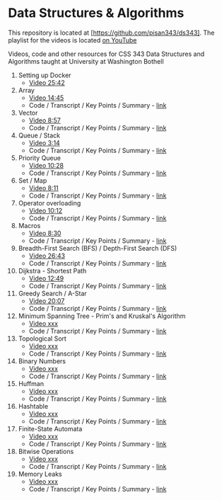 # Data Structures & Algorithms

This repository is located at [https://github.com/pisan343/ds343]. The playlist for the videos is located [on YouTube](https://www.youtube.com/playlist?list=PLYzIJiM4zNFU-IlQvGE-UQQhYodp0c_8c)

Videos, code and other resources for CSS 343 Data Structures and Algorithms taught at University at Washington Bothell

1. Setting up Docker
    - [Video 25:42](https://youtu.be/9s8hfILrqKs?si=HtsB0pzR35nJitQg)
2. Array
    - [Video 14:45](https://youtu.be/cELn9S1vgGw?si=Nzy-86R_hNU3jCRS)
    - Code / Transcript / Key Points / Summary - [link](arrays/)
3. Vector
    - [Video 8:57](https://youtu.be/O3KE-Mp_ZoQ?si=Gq3nDW4mP8k-al-8)
    - Code / Transcript / Key Points / Summary - [link](vector/)
4. Queue / Stack
    - [Video 3:14](https://youtu.be/QiBWd23oN28?si=pOP66MjO-k4sf65d)
    - Code / Transcript / Key Points / Summary - [link](queue-stack/)
5. Priority Queue
    - [Video 10:28](https://youtu.be/xbqYJVbveZg?si=cNjIMZAI4yFFotOk)
    - Code / Transcript / Key Points / Summary - [link](queue-stack/)
6. Set / Map
    - [Video 8:11](https://youtu.be/cV_YWJM5Y-0?si=J52O9FDl27a7NC9H)
    - Code / Transcript / Key Points / Summary - [link](set-map/)
7. Operator overloading
    - [Video 10:12](https://youtu.be/YLc19hHL4hY?si=1U8ASMDZ5yCoYOw7)
    - Code / Transcript / Key Points / Summary - [link](opoverloads/)
8. Macros
    - [Video 8:30](https://youtu.be/k85pDvqiNBc?si=POCXdPGFiqpuaLLv)
    - Code / Transcript / Key Points / Summary - [link](macros/)
9. Breadth-First Search (BFS) / Depth-First Search (DFS)
    - [Video 26:43](https://youtu.be/0zdgqpjXOOA?si=PgWt_1bVAV-JvcGp)
    - Code / Transcript / Key Points / Summary - [link](graph/)
10. Dijkstra - Shortest Path
    - [Video 12:49](https://youtu.be/JPOVjw28WZU?si=uv5gFjASJ2aTofMW)
    - Code / Transcript / Key Points / Summary - [link](graph/)
11. Greedy Search / A-Star
    - [Video 20:07](https://youtu.be/mxP4DigPzS4?si=lkI0t59R5bHexEFb)
    - Code / Transcript / Key Points / Summary - [link](graph/)
12. Minimum Spanning Tree - Prim's and Kruskal's Algorithm
    - [Video xxx](xxx)
    - Code / Transcript / Key Points / Summary - [link](minimum-spanning-tree/)
13. Topological Sort
    - [Video xxx](xxx)
    - Code / Transcript / Key Points / Summary - [link](topological-sort/)
14. Binary Numbers
    - [Video xxx](xxx)
    - Code / Transcript / Key Points / Summary - [link](binary-numbers/)
15. Huffman
    - [Video xxx](xxx)
    - Code / Transcript / Key Points / Summary - [link](huffman/)
16. Hashtable
    - [Video xxx](xxx)
    - Code / Transcript / Key Points / Summary - [link](hashtable/)
17. Finite-State Automata
    - [Video xxx](xxx)
    - Code / Transcript / Key Points / Summary - [link](fsm/)
18. Bitwise Operations
    - [Video xxx](xxx)
    - Code / Transcript / Key Points / Summary - [link](bitops/)
19. Memory Leaks
    - [Video xxx](xxx)
    - Code / Transcript / Key Points / Summary - [link](memory/)
